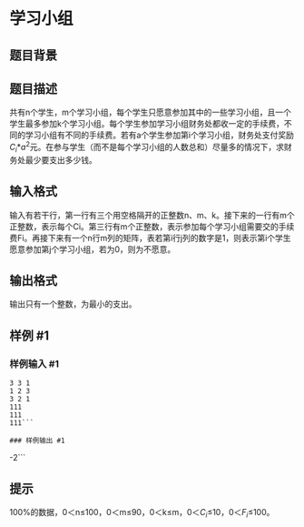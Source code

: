 # 学习小组

## 题目背景



## 题目描述

共有n个学生，m个学习小组，每个学生只愿意参加其中的一些学习小组，且一个学生最多参加k个学习小组。每个学生参加学习小组财务处都收一定的手续费，不同的学习小组有不同的手续费。若有a个学生参加第i个学习小组，财务处支付奖励$C_i$*$a^2$元。在参与学生（而不是每个学习小组的人数总和）尽量多的情况下，求财务处最少要支出多少钱。

## 输入格式

输入有若干行，第一行有三个用空格隔开的正整数n、m、k。接下来的一行有m个正整数，表示每个Ci。第三行有m个正整数，表示参加每个学习小组需要交的手续费Fi。再接下来有一个n行m列的矩阵，表若第i行j列的数字是1，则表示第i个学生愿意参加第j个学习小组，若为0，则为不愿意。

## 输出格式

输出只有一个整数，为最小的支出。

## 样例 #1

### 样例输入 #1
```
3 3 1
1 2 3
3 2 1
111
111
111```

### 样例输出 #1

```
-2```

## 提示

100%的数据，0＜n≤100，0＜m≤90，0＜k≤m，0＜$C_i$≤10，0＜$F_i$≤100。
